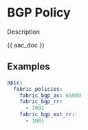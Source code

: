 # BGP Policy

Description

{{ aac_doc }}
## Examples

```yaml
apic:
  fabric_policies:
    fabric_bgp_as: 65009
    fabric_bgp_rr:
      - 1001
    fabric_bgp_ext_rr:
      - 1001
```
